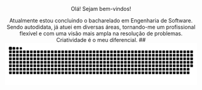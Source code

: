 <p align="center">Olá! Sejam bem-vindos! 

<p align="center">Atualmente estou concluindo o bacharelado em Engenharia de Software. Sendo autodidata, já atuei em diversas áreas, tornando-me um profissional flexível e com uma visão mais ampla na resolução de problemas. Criatividade é o meu diferencial.
##

<picture align="center">
  <source media="(prefers-color-scheme: dark)" srcset="https://raw.githubusercontent.com/brumartinelli/brumartinelli/output/github-contribution-grid-snake-dark.svg">
  <source media="(prefers-color-scheme: light)" srcset="https://raw.githubusercontent.com/brumartinelli/brumartinelli/output/github-contribution-grid-snake-dark.svg">
  <img align="center" alt="github contribution grid snake animation" src="https://raw.githubusercontent.com/brumartinelli/brumartinelli/output/github-contribution-grid-snake.svg">
</picture>
